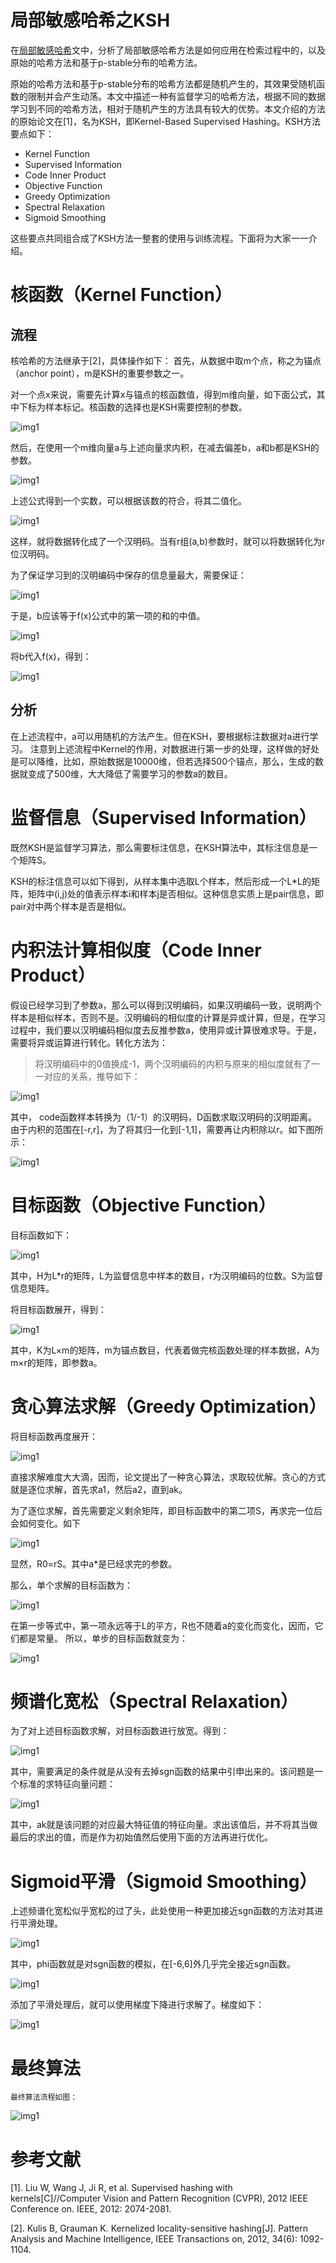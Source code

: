 # 局部敏感哈希之KSH在[局部敏感哈希](http://blog.csdn.net/stdcoutzyx/article/details/44456679)文中，分析了局部敏感哈希方法是如何应用在检索过程中的，以及原始的哈希方法和基于p-stable分布的哈希方法。
原始的哈希方法和基于p-stable分布的哈希方法都是随机产生的，其效果受随机函数的限制并会产生动荡。本文中描述一种有监督学习的哈希方法，根据不同的数据学习到不同的哈希方法，相对于随机产生的方法具有较大的优势。本文介绍的方法的原始论文在[1]，名为KSH，即Kernel-Based Supervised Hashing。KSH方法要点如下：
- Kernel Function- Supervised Information- Code Inner Product
- Objective Function- Greedy Optimization- Spectral Relaxation- Sigmoid Smoothing这些要点共同组合成了KSH方法一整套的使用与训练流程。下面将为大家一一介绍。# 核函数（Kernel Function）## 流程
核哈希的方法继承于[2]，具体操作如下：首先，从数据中取m个点，称之为锚点（anchor point），m是KSH的重要参数之一。
对一个点x来说，需要先计算x与锚点的核函数值，得到m维向量，如下面公式，其中下标为样本标记。核函数的选择也是KSH需要控制的参数。
![img1](https://raw.githubusercontent.com/stdcoutzyx/Blogs/master/blogs/imgs/n4-1.png)
然后，在使用一个m维向量a与上述向量求内积，在减去偏差b，a和b都是KSH的参数。
![img1](https://raw.githubusercontent.com/stdcoutzyx/Blogs/master/blogs/imgs/n4-2.png) 上述公式得到一个实数，可以根据该数的符合，将其二值化。
![img1](https://raw.githubusercontent.com/stdcoutzyx/Blogs/master/blogs/imgs/n4-3.png) 这样，就将数据转化成了一个汉明码。当有r组(a,b)参数时，就可以将数据转化为r位汉明码。
为了保证学习到的汉明编码中保存的信息量最大，需要保证：
![img1](https://raw.githubusercontent.com/stdcoutzyx/Blogs/master/blogs/imgs/n4-4.png) 于是，b应该等于f(x)公式中的第一项的和的中值。
![img1](https://raw.githubusercontent.com/stdcoutzyx/Blogs/master/blogs/imgs/n4-5.png) 将b代入f(x)，得到：
![img1](https://raw.githubusercontent.com/stdcoutzyx/Blogs/master/blogs/imgs/n4-6.png) ## 分析在上述流程中，a可以用随机的方法产生。但在KSH，要根据标注数据对a进行学习。注意到上述流程中Kernel的作用，对数据进行第一步的处理，这样做的好处是可以降维，比如，原始数据是10000维，但若选择500个锚点，那么，生成的数据就变成了500维，大大降低了需要学习的参数a的数目。# 监督信息（Supervised Information）既然KSH是监督学习算法，那么需要标注信息，在KSH算法中，其标注信息是一个矩阵S。
KSH的标注信息可以如下得到，从样本集中选取L个样本，然后形成一个L*L的矩阵，矩阵中(i,j)处的值表示样本i和样本j是否相似。这种信息实质上是pair信息，即pair对中两个样本是否是相似。
# 内积法计算相似度（Code Inner Product）假设已经学习到了参数a，那么可以得到汉明编码，如果汉明编码一致，说明两个样本是相似样本，否则不是。汉明编码的相似度的计算是异或计算，但是，在学习过程中，我们要以汉明编码相似度去反推参数a，使用异或计算很难求导。于是，需要将异或运算进行转化。转化方法为：> 将汉明编码中的0值换成-1，两个汉明编码的内积与原来的相似度就有了一一对应的关系，推导如下：
![img1](https://raw.githubusercontent.com/stdcoutzyx/Blogs/master/blogs/imgs/n4-7.png) 其中， code函数样本转换为（1/-1）的汉明码，D函数求取汉明码的汉明距离。由于内积的范围在[-r,r]，为了将其归一化到[-1,1]，需要再让内积除以r。如下图所示：
![img1](https://raw.githubusercontent.com/stdcoutzyx/Blogs/master/blogs/imgs/n4-8.png) # 目标函数（Objective Function）目标函数如下：
![img1](https://raw.githubusercontent.com/stdcoutzyx/Blogs/master/blogs/imgs/n4-9.png) 其中，H为L*r的矩阵，L为监督信息中样本的数目，r为汉明编码的位数。S为监督信息矩阵。将目标函数展开，得到：
![img1](https://raw.githubusercontent.com/stdcoutzyx/Blogs/master/blogs/imgs/n4-10.png) 其中，K为L×m的矩阵，m为锚点数目，代表着做完核函数处理的样本数据，A为m×r的矩阵，即参数a。# 贪心算法求解（Greedy Optimization）将目标函数再度展开：
![img1](https://raw.githubusercontent.com/stdcoutzyx/Blogs/master/blogs/imgs/n4-11.png) 直接求解难度大大滴，因而，论文提出了一种贪心算法，求取较优解。贪心的方式就是逐位求解，首先求a1，然后a2，直到ak。
为了逐位求解，首先需要定义剩余矩阵，即目标函数中的第二项S，再求完一位后会如何变化。如下
![img1](https://raw.githubusercontent.com/stdcoutzyx/Blogs/master/blogs/imgs/n4-12.png)显然，R0=rS。其中a*是已经求完的参数。那么，单个求解的目标函数为：
![img1](https://raw.githubusercontent.com/stdcoutzyx/Blogs/master/blogs/imgs/n4-13.png) 在第一步等式中，第一项永远等于L的平方，R也不随着a的变化而变化，因而，它们都是常量。所以，单步的目标函数就变为：
![img1](https://raw.githubusercontent.com/stdcoutzyx/Blogs/master/blogs/imgs/n4-14.png) # 频谱化宽松（Spectral Relaxation）
为了对上述目标函数求解，对目标函数进行放宽。得到：
![img1](https://raw.githubusercontent.com/stdcoutzyx/Blogs/master/blogs/imgs/n4-15.png) 其中，需要满足的条件就是从没有去掉sgn函数的结果中引申出来的。该问题是一个标准的求特征向量问题：
![img1](https://raw.githubusercontent.com/stdcoutzyx/Blogs/master/blogs/imgs/n4-16.png) 其中，ak就是该问题的对应最大特征值的特征向量。求出该值后，并不将其当做最后的求出的值，而是作为初始值然后使用下面的方法再进行优化。# Sigmoid平滑（Sigmoid Smoothing）上述频谱化宽松似乎宽松的过了头，此处使用一种更加接近sgn函数的方法对其进行平滑处理。
![img1](https://raw.githubusercontent.com/stdcoutzyx/Blogs/master/blogs/imgs/n4-17.png) 其中，phi函数就是对sgn函数的模拟，在[-6,6]外几乎完全接近sgn函数。
![img1](https://raw.githubusercontent.com/stdcoutzyx/Blogs/master/blogs/imgs/n4-18.png) 添加了平滑处理后，就可以使用梯度下降进行求解了。梯度如下：
![img1](https://raw.githubusercontent.com/stdcoutzyx/Blogs/master/blogs/imgs/n4-19.png) # 最终算法	最终算法流程如图：
![img1](https://raw.githubusercontent.com/stdcoutzyx/Blogs/master/blogs/imgs/n4-20.png) # 参考文献[1]. Liu W, Wang J, Ji R, et al. Supervised hashing with kernels[C]//Computer Vision and Pattern Recognition (CVPR), 2012 IEEE Conference on. IEEE, 2012: 2074-2081.
[2]. Kulis B, Grauman K. Kernelized locality-sensitive hashing[J]. Pattern Analysis and Machine Intelligence, IEEE Transactions on, 2012, 34(6): 1092-1104.